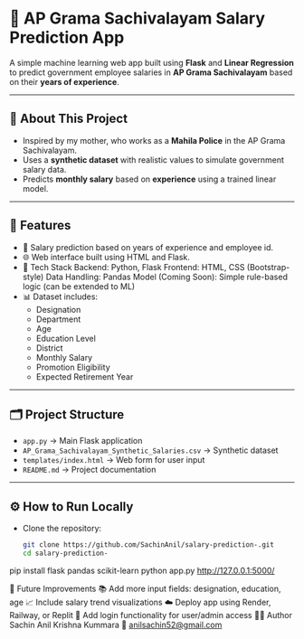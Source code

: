 # 💼 AP Grama Sachivalayam Salary Prediction App

A simple machine learning web app built using **Flask** and **Linear Regression** to predict government employee salaries in **AP Grama Sachivalayam** based on their **years of experience**.

---

## 📌 About This Project

- Inspired by my mother, who works as a **Mahila Police** in the AP Grama Sachivalayam.
- Uses a **synthetic dataset** with realistic values to simulate government salary data.
- Predicts **monthly salary** based on **experience** using a trained linear model.

---

## 🚀 Features

- 🔢 Salary prediction based on years of experience and employee id.
- 🌐 Web interface built using HTML and Flask.
- 🧠 Tech Stack
      Backend: Python, Flask
      Frontend: HTML, CSS (Bootstrap-style)
      Data Handling: Pandas
      Model (Coming Soon): Simple rule-based logic (can be extended to ML)
- 📊 Dataset includes:
  - Designation
  - Department
  - Age
  - Education Level
  - District
  - Monthly Salary
  - Promotion Eligibility
  - Expected Retirement Year

---

## 🗂️ Project Structure

- `app.py` → Main Flask application
- `AP_Grama_Sachivalayam_Synthetic_Salaries.csv` → Synthetic dataset
- `templates/index.html` → Web form for user input
- `README.md` → Project documentation

---

## ⚙️ How to Run Locally

- Clone the repository:
  ```bash
  git clone https://github.com/SachinAnil/salary-prediction-.git
  cd salary-prediction-

pip install flask pandas scikit-learn
python app.py
http://127.0.0.1:5000/

🔮 Future Improvements
📚 Add more input fields: designation, education, age
📈 Include salary trend visualizations
☁️ Deploy app using Render, Railway, or Replit
🔐 Add login functionality for user/admin access
👨‍💻 Author
Sachin Anil Krishna Kummara
📧 anilsachin52@gmail.com

